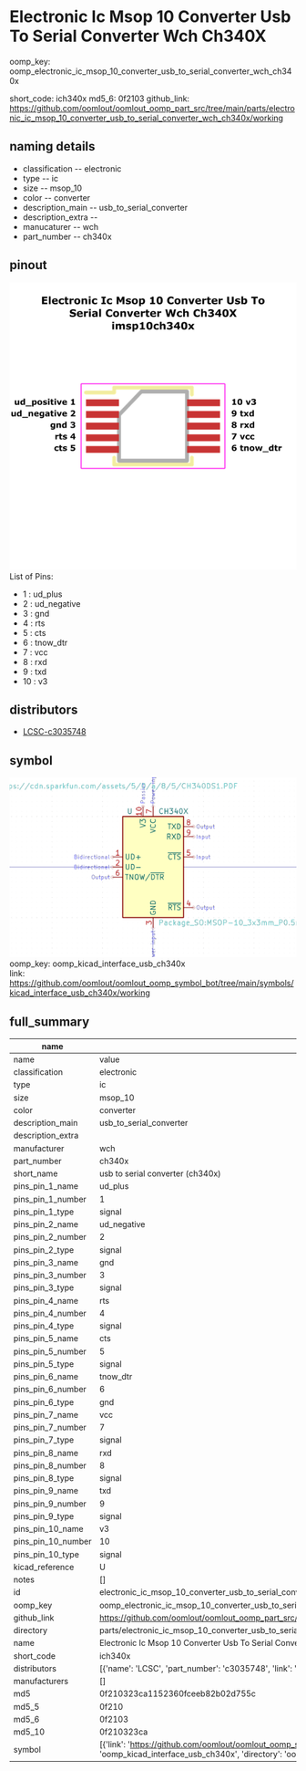 # Electronic Ic Msop 10 Converter Usb To Serial Converter Wch Ch340X
oomp_key: oomp_electronic_ic_msop_10_converter_usb_to_serial_converter_wch_ch340x 


short_code: ich340x
md5_6: 0f2103
github_link: https://github.com/oomlout/oomlout_oomp_part_src/tree/main/parts/electronic_ic_msop_10_converter_usb_to_serial_converter_wch_ch340x/working
## naming details
* classification -- electronic
* type -- ic
* size -- msop_10
* color -- converter
* description_main -- usb_to_serial_converter
* description_extra -- 
* manucaturer -- wch
* part_number -- ch340x
## pinout
![](working_pinout_600.png)  
List of Pins:

* 1 : ud_plus
* 2 : ud_negative
* 3 : gnd
* 4 : rts
* 5 : cts
* 6 : tnow_dtr
* 7 : vcc
* 8 : rxd
* 9 : txd
* 10 : v3
## distributors
* [LCSC-c3035748](https://lcsc.com/product-detail/c3035748.html)  


## symbol

![](symbol/0/working/working_600.png)  
oomp_key: oomp_kicad_interface_usb_ch340x  
link: https://github.com/oomlout/oomlout_oomp_symbol_bot/tree/main/symbols/kicad_interface_usb_ch340x/working  


## full_summary
| name | value | 
| --- | --- | 
| name | value | 
| classification | electronic | 
| type | ic | 
| size | msop_10 | 
| color | converter | 
| description_main | usb_to_serial_converter | 
| description_extra |  | 
| manufacturer | wch | 
| part_number | ch340x | 
| short_name | usb to serial converter (ch340x) | 
| pins_pin_1_name | ud_plus | 
| pins_pin_1_number | 1 | 
| pins_pin_1_type | signal | 
| pins_pin_2_name | ud_negative | 
| pins_pin_2_number | 2 | 
| pins_pin_2_type | signal | 
| pins_pin_3_name | gnd | 
| pins_pin_3_number | 3 | 
| pins_pin_3_type | signal | 
| pins_pin_4_name | rts | 
| pins_pin_4_number | 4 | 
| pins_pin_4_type | signal | 
| pins_pin_5_name | cts | 
| pins_pin_5_number | 5 | 
| pins_pin_5_type | signal | 
| pins_pin_6_name | tnow_dtr | 
| pins_pin_6_number | 6 | 
| pins_pin_6_type | gnd | 
| pins_pin_7_name | vcc | 
| pins_pin_7_number | 7 | 
| pins_pin_7_type | signal | 
| pins_pin_8_name | rxd | 
| pins_pin_8_number | 8 | 
| pins_pin_8_type | signal | 
| pins_pin_9_name | txd | 
| pins_pin_9_number | 9 | 
| pins_pin_9_type | signal | 
| pins_pin_10_name | v3 | 
| pins_pin_10_number | 10 | 
| pins_pin_10_type | signal | 
| kicad_reference | U | 
| notes | [] | 
| id | electronic_ic_msop_10_converter_usb_to_serial_converter_wch_ch340x | 
| oomp_key | oomp_electronic_ic_msop_10_converter_usb_to_serial_converter_wch_ch340x | 
| github_link | https://github.com/oomlout/oomlout_oomp_part_src/tree/main/parts/electronic_ic_msop_10_converter_usb_to_serial_converter_wch_ch340x/working | 
| directory | parts/electronic_ic_msop_10_converter_usb_to_serial_converter_wch_ch340x | 
| name | Electronic Ic Msop 10 Converter Usb To Serial Converter Wch Ch340X | 
| short_code | ich340x | 
| distributors | [{'name': 'LCSC', 'part_number': 'c3035748', 'link': 'https://lcsc.com/product-detail/c3035748.html', 'id': 'distributor_lcsc'}] | 
| manufacturers | [] | 
| md5 | 0f210323ca1152360fceeb82b02d755c | 
| md5_5 | 0f210 | 
| md5_6 | 0f2103 | 
| md5_10 | 0f210323ca | 
| symbol | [{'link': 'https://github.com/oomlout/oomlout_oomp_symbol_bot/tree/main/symbols/kicad_interface_usb_ch340x', 'oomp_key': 'oomp_kicad_interface_usb_ch340x', 'directory': 'oomlout_oomp_symbol_bot/symbols/kicad_interface_usb_ch340x//working/working.kicad_sym'}] | 
